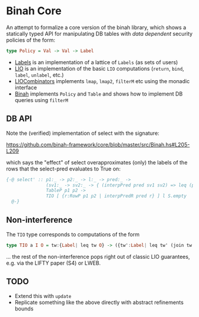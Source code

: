# Binah Core

An attempt to formalize a core version of the binah library, which shows a statically
typed API for manipulating DB tables with *data dependent* security policies of the form:

```haskell
type Policy = Val -> Val -> Label
```

* [Labels](src/Labels.hs) is an implementation of a lattice of `Labels` (as sets of users)
* [LIO](src/LIO.hs) is an implementation of the basic `LIO` computations (`return`, `bind`, `label`, `unlabel`, etc.)
* [LIOCombinators](src/LIOCombinators.hs) implements `lmap`, `lmap2`, `filterM` etc using the monadic interface
* [Binah](src/Binah.hs) implements `Policy` and `Table` and shows how to implement DB queries using `filterM`

## DB API

Note the (verified) implementation of select with the signature:

https://github.com/binah-framework/core/blob/master/src/Binah.hs#L205-L209

which says the "effect" of select  overapproximates (only) the labels of the rows that the select-pred evaluates to True on:

```haskell
{-@ select' :: p1:_ -> p2:_ -> l:_ -> pred:_ -> 
               (sv1:_ -> sv2:_ -> { (interpPred pred sv1 sv2) => leq (predLabel pred p1 p2 sv1 sv2) l }) ->
               TableP p1 p2 -> 
               TIO [ {r:RowP p1 p2 | interpPredR pred r} ] l S.empty 
  @-}
```

## Non-interference

The `TIO` type corresponds to computations of the form

```haskell
type TIO a I O = tw:{Label| leq tw O} -> ({tw':Label| leq tw' (join tw I)}, a)
```

... the rest of the non-interference pops right out of classic LIO guarantees, 
e.g. via the LIFTY paper (S4) or LWEB.

## TODO

- Extend this with `update` 
- Replicate something like the above directly with abstract refinements bounds

